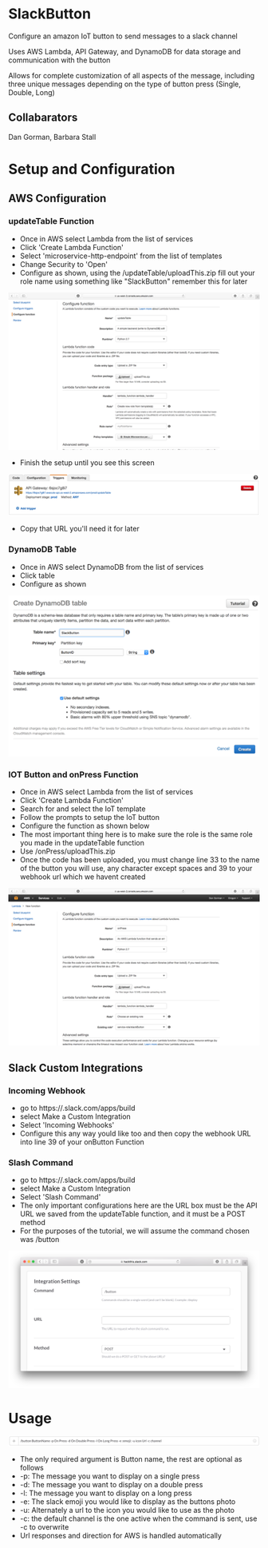 # SlackButton
Configure an amazon IoT button to send messages to a slack channel

Uses AWS Lambda, API Gateway, and DynamoDB for data storage and communication with the button

Allows for complete customization of all aspects of the message, including three unique messages depending on the type of button press (Single, Double, Long)

## Collabarators

Dan Gorman, Barbara Stall

# Setup and Configuration

## AWS Configuration

### updateTable Function

* Once in AWS select Lambda from the list of services
* Click 'Create Lambda Function'
* Select 'microservice-http-endpoint' from the list of templates
* Change Security to 'Open'
* Configure as shown, using the /updateTable/uploadThis.zip fill out your role name using something like "SlackButton" remember this for later

![Update Table Setup Instructions](/pics/updateConfig.png)

* Finish the setup until you see this screen

![APIURL](/pics/APIURL.png)

* Copy that URL you'll need it for later

### DynamoDB Table

* Once in AWS select DynamoDB from the list of services
* Click table
* Configure as shown

![Table Config](/pics/createTable.png)

### IOT Button and onPress Function

* Once in AWS select Lambda from the list of services
* Click 'Create Lambda Function'
* Search for and select the IoT template
* Follow the prompts to setup the IoT button
* Configure the function as shown below
* The most important thing here is to make sure the role is the same role you made in the updateTable function
* Use /onPress/uploadThis.zip
* Once the code has been uploaded, you must change line 33 to the name of the button you will use, any character except spaces and 39 to your webhook url which we havent created

![On Press Setup Instructions](/pics/onPressConfig.png)

## Slack Custom Integrations

### Incoming Webhook

* go to https://<your slack team>.slack.com/apps/build
* select Make a Custom Integration
* Select 'Incoming Webhooks'
* Configure this any way yould like too and then copy the webhook URL into line 39 of your onButton Function

### Slash Command

* go to https://<your slack team>.slack.com/apps/build
* select Make a Custom Integration
* Select 'Slash Command'
* The only important configurations here are the URL box must be the API URL we saved from the updateTable function, and it must be a POST method
* For the purposes of the tutorial, we will assume the command chosen was /button

![Slash Command Config](/pics/slashCmd.png)

# Usage

![Sample Usage](/pics/sampleCommand.png)

* The only required argument is Button name, the rest are optional as follows
* -p: The message you want to display on a single press
* -d: The message you want to display on a double press
* -l: The message you want to display on a long press
* -e: The slack emoji you would like to display as the buttons photo
* -u: Alternately a url to the icon you would like to use as the photo
* -c: the default channel is the one active when the command is sent, use -c to overwrite
* Url responses and direction for AWS is handled automatically
